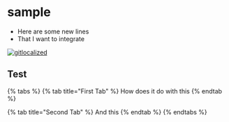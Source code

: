 # sample

* Here are some new lines
* That I want to integrate

[![gitlocalized ](https://gitlocalize.com/repo/5764/whole_project/badge.svg)](https://gitlocalize.com/repo/5764/whole_project?utm_source=badge)

## Test  <a id="something-else"></a>

{% tabs %}
{% tab title="First Tab" %}
How does it do with this
{% endtab %}

{% tab title="Second Tab" %}
And this
{% endtab %}
{% endtabs %}

